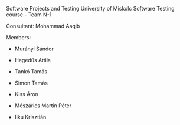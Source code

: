 Software Projects and Testing
University of Miskolc Software Testing course - Team N-1

Consultant: Mohammad Aaqib

Members:

- Murányi Sándor

- Hegedűs Attila

- Tankó Tamás

- Simon Tamás

- Kiss Áron

- Mészárics Martin Péter

- Ilku Krisztián
